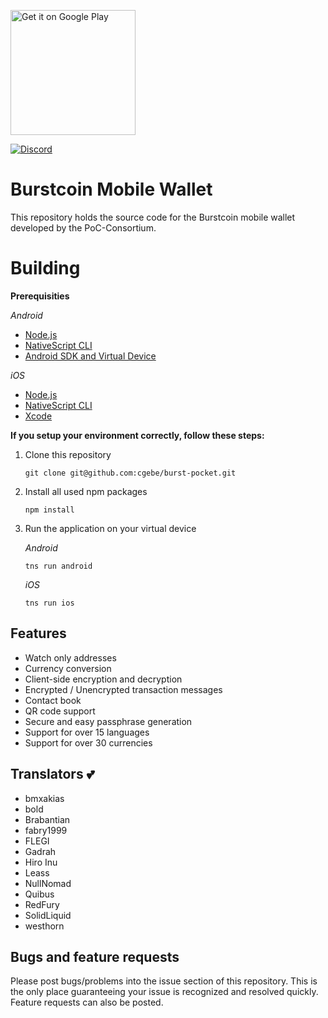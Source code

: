 <a href='https://play.google.com/store/apps/details?id=org.icewave.burstcoinwallet'><img alt='Get it on Google Play' width="200" src='https://play.google.com/intl/en_us/badges/images/generic/en_badge_web_generic.png'/></a>

[![Discord](https://img.shields.io/badge/chat-discord-brightgreen.svg)](https://discord.gg/xenZTNw)

# Burstcoin Mobile Wallet

This repository holds the source code for the Burstcoin mobile wallet developed by the PoC-Consortium.

# Building

  **Prerequisities**

  *Android*
  - [Node.js](https://nodejs.org/en/download/package-manager/)
  - [NativeScript CLI](https://docs.nativescript.org/angular/start/quick-setup#step-2-install-the-nativescript-cli)
  - [Android SDK and Virtual Device](https://docs.nativescript.org/angular/start/quick-setup#step-3-install-ios-and-android-requirements)

  *iOS*
  - [Node.js](https://nodejs.org/en/download/package-manager/)
  - [NativeScript CLI](https://docs.nativescript.org/angular/start/quick-setup#step-2-install-the-nativescript-cli)
  - [Xcode](https://docs.nativescript.org/angular/start/quick-setup#step-3-install-ios-and-android-requirements)

**If you setup your environment correctly, follow these steps:**

1. Clone this repository

    ```
    git clone git@github.com:cgebe/burst-pocket.git
    ```

2. Install all used npm packages

    ```
    npm install
    ```

3. Run the application on your virtual device

    *Android*
    ```
    tns run android
    ```
    *iOS*
    ```
    tns run ios
    ```

## Features

- Watch only addresses
- Currency conversion
- Client-side encryption and decryption
- Encrypted / Unencrypted transaction messages
- Contact book
- QR code support
- Secure and easy passphrase generation
- Support for over 15 languages
- Support for over 30 currencies

## Translators :two_hearts:

- bmxakias
- bold
- Brabantian
- fabry1999
- FLEGI
- Gadrah
- Hiro Inu
- Leass
- NullNomad
- Quibus
- RedFury
- SolidLiquid
- westhorn

## Bugs and feature requests

Please post bugs/problems into the issue section of this repository. This is the only place guaranteeing your issue is recognized and resolved quickly. Feature requests can also be posted.
